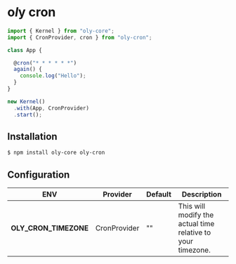 # o*l*y cron

```ts
import { Kernel } from "oly-core";
import { CronProvider, cron } from "oly-cron";

class App {

  @cron("* * * * * *")
  again() {
    console.log("Hello");
  }
}

new Kernel()
  .with(App, CronProvider)
  .start();
```

## Installation

```bash
$ npm install oly-core oly-cron
```

## Configuration

| ENV | Provider | Default | Description |
|-----|----------|---------|-------------|
| **OLY_CRON_TIMEZONE** | CronProvider | "" | This will modify the actual time relative to your timezone.  |
